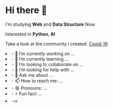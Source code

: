 <!DOCTYPE html>
<html>
  <head>
    <meta charset="utf-8">
  </head>
  <body>
    <h1>Hi there 👋</h1>
    <p>I'm studying <strong>Web</strong> and <strong>Data Structure</strong> Now.</p>
    <p>Interested in <strong>Python</strong>, <strong>AI</strong></p>
    <p>Take a look at the community I created: <a href="https://github.com/sooo03/Covid-19">Covid-19</a></p>
  </body>
  <li>- 🔭 I’m currently working on ...</li>
  <li>- 🌱 I’m currently learning ...</li>
  <li>- 👯 I’m looking to collaborate on ...</li>
  <li>- 🤔 I’m looking for help with ...</li>
  <li>- 💬 Ask me about ...</li>
  <li>- 📫 How to reach me: ...</li>
  <li>- 😄 Pronouns: ...</li>
  <li>- ⚡ Fun fact: ...</li>
  <li>--></li>
</html>
